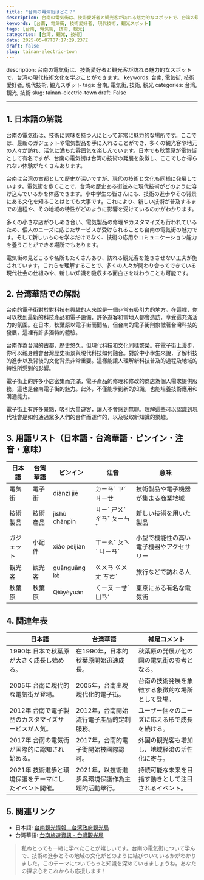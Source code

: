 ```yaml
---
title: "台南の電気街はどこ？"
description: 台南の電気街は、技術愛好者と観光客が訪れる魅力的なスポットで、台湾の現代技術文化を学ぶことができます。
keywords: [台南, 電気街, 技術愛好者, 現代技術, 観光スポット]
tags: [台南, 電気街, 技術, 観光]
categories: [台湾, 観光, 技術]
date: 2025-05-07T07:17:29.237Z
draft: false
slug: tainan-electric-town
---
```


description: 台南の電気街は、技術愛好者と観光客が訪れる魅力的なスポットで、台湾の現代技術文化を学ぶことができます。
keywords: 台南, 電気街, 技術愛好者, 現代技術, 観光スポット
tags: 台南, 電気街, 技術, 観光
categories: 台湾, 観光, 技術
slug: tainan-electric-town
draft: False

---

## 1. 日本語の解説

台南の電気街は、技術に興味を持つ人にとって非常に魅力的な場所です。ここでは、最新のガジェットや電気製品を手に入れることができ、多くの観光客や地元の人々が訪れ、活気に満ちた雰囲気を楽しんでいます。日本でも秋葉原が電気街として有名ですが、台南の電気街は台湾の技術の発展を象徴し、ここでしか得られない体験がたくさんあります。

台南は台湾の古都として歴史が深いですが、現代の技術と文化も同様に発展しています。電気街を歩くことで、台湾の歴史ある街並みに現代技術がどのように溶け込んでいるかを体感できます。小中学生の皆さんにも、技術の進歩やその背景にある文化を知ることはとても大事です。これにより、新しい技術が普及するまでの過程や、その地域の特性がどのように影響を受けているのかがわかります。

多くの小さな店がひしめき合い、電気製品の修理やカスタマイズも行われているため、個人のニーズに応じたサービスが受けられることも台南の電気街の魅力です。そして新しいものを学ぶだけでなく、技術の応用やコミュニケーション能力を養うことができる場所でもあります。

電気街の見どころや名所もたくさんあり、訪れる観光客を飽きさせない工夫が施されています。これらを理解することで、多くの人々が関わり合ってできている現代社会の仕組みや、新しい知識を吸収する面白さを味わうことも可能です。

## 2. 台湾華語での解説

台南的電子街對於對科技有興趣的人來說是一個非常有吸引力的地方。在這裡，你可以找到最新的科技產品和電子設備，許多遊客和當地人都會造訪，享受這充滿活力的氛圍。在日本，秋葉原以電子街而聞名，但台南的電子街則象徵著台灣科技的發展，這裡有許多獨特的體驗。

台南作為台灣的古都，歷史悠久，但現代科技和文化同樣繁榮。在電子街上漫步，你可以親身體會台灣歷史街景與現代科技如何融合。對於中小學生來說，了解科技的進步以及背後的文化背景非常重要。這樣能讓人理解新科技普及的過程及地域的特性所受到的影響。

電子街上的許多小店密集而充滿，電子產品的修理和修改的商店為個人需求提供服務，這也是台南電子街的魅力。此外，不僅能學到新的知識，也能培養技術應用和溝通能力。

電子街上有許多景點，吸引大量遊客，讓人不會感到無聊。理解這些可以認識到現代社會是如何通過眾多人們的合作而運作的，以及吸取新知識的樂趣。

## 3. 用語リスト（日本語・台湾華語・ピンイン・注音・意味）

| 日本語      | 台湾華語  | ピンイン       | 注音       | 意味                                           |
|------------|----------|---------------|-----------|----------------------------------------------|
| 電気街      | 電子街    | diànzǐ jiē    | ㄉㄧㄢˋ ㄗˇ ㄐㄧㄝ    | 技術製品や電子機器が集まる商業地域               |
| 技術製品    | 技術產品  | jìshù chǎnpǐn | ㄐㄧˋ ㄕㄨˋ ㄔㄢˇ ㄆㄧㄣˇ | 新しい技術を用いた製品                          |
| ガジェット  | 小配件    | xiǎo pèijiàn  | ㄒㄧㄠˇ ㄆㄟˋ ㄐㄧㄢˋ  | 小型で機能性の高い電子機器やアクセサリー          |
| 観光客      | 觀光客    | guānguāng kè  | ㄍㄨㄢ ㄍㄨㄤ ㄎㄜˋ    | 旅行などで訪れる人                             |
| 秋葉原      | 秋葉原    | Qiūyèyuán    | ㄑㄧㄡ ㄧㄝˋ ㄩㄢˊ    | 東京にある有名な電気街                           |

## 4. 関連年表

| 日本語             | 台湾華語           | 補足コメント                                             |
|-----------------|------------------|------------------------------------------------------|
| 1990年      日本で秋葉原が大きく成長し始める。| 在1990年，日本的秋葉原開始迅速成長。 | 秋葉原の発展が他の国の電気街の参考となる。            |
| 2005年      台南に現代的な電気街が登場。 | 2005年，台南出現現代化的電子街。           | 台南の技術発展を象徴する象徴的な場所として登場。       |
| 2012年      台南で電子製品のカスタマイズサービスが人気。| 2012年，台南開始流行電子產品的定制服務。    | ユーザー個々のニーズに応える形で成長を続ける。          |
| 2017年      台南の電気街が国際的に認知され始める。| 2017年，台南的電子街開始被國際認可。         | 外国の観光客も増加し、地域経済の活性化に寄与。          |
| 2021年      技術進歩と環境保護をテーマにしたイベント開催。| 2021年，以技術進步與環境保護作為主題的活動舉行。 | 持続可能な未来を目指す動きとして注目されるイベント。     |

## 5. 関連リンク  

- 日本語: [台南観光情報 - 台湾政府観光局](http://jp.taiwan.net.tw/m1.aspx?sNo=0003013&id=5113)
- 台湾華語: [台南旅遊資訊 - 台灣觀光局](https://www.taiwan.net.tw/m1.aspx?sNo=0001016)

>私ぬとっても一緒に学べたことが嬉しいです。台南の電気街について学んで、技術の進歩とその地域の文化がどのように結びついているかがわかりました。このテーマについてもっと知識を深めていきましょうね。あなたの探求心をこれからも応援します！